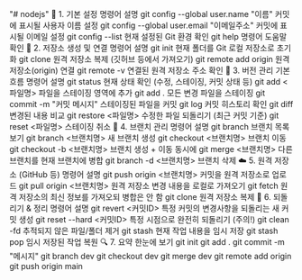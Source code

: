 "# nodejs" 
🧱 1. 기본 설정
명령어	설명
git config --global user.name "이름"	커밋에 표시될 사용자 이름 설정
git config --global user.email "이메일주소"	커밋에 표시될 이메일 설정
git config --list	현재 설정된 Git 환경 확인
git help	명령어 도움말 확인
📁 2. 저장소 생성 및 연결
명령어	설명
git init	현재 폴더를 Git 로컬 저장소로 초기화
git clone <URL>	원격 저장소 복제 (깃허브 등에서 가져오기)
git remote add origin <URL>	원격 저장소(origin) 연결
git remote -v	연결된 원격 저장소 주소 확인
📝 3. 버전 관리 기본 흐름
명령어	설명
git status	현재 상태 확인 (수정, 스테이징, 커밋 상태 등)
git add <파일명>	파일을 스테이징 영역에 추가
git add .	모든 변경 파일을 스테이징
git commit -m "커밋 메시지"	스테이징된 파일을 커밋
git log	커밋 히스토리 확인
git diff	변경된 내용 비교
git restore <파일명>	수정한 파일 되돌리기 (최근 커밋 기준)
git reset <파일명>	스테이징 취소
🌿 4. 브랜치 관리
명령어	설명
git branch	브랜치 목록 보기
git branch <브랜치명>	새 브랜치 생성
git checkout <브랜치명>	브랜치 이동
git checkout -b <브랜치명>	브랜치 생성 + 이동 동시에
git merge <브랜치명>	다른 브랜치를 현재 브랜치에 병합
git branch -d <브랜치명>	브랜치 삭제
☁️ 5. 원격 저장소 (GitHub 등)
명령어	설명
git push origin <브랜치명>	커밋을 원격 저장소로 업로드
git pull origin <브랜치명>	원격 저장소 변경 내용을 로컬로 가져오기
git fetch	원격 저장소의 최신 정보를 가져오되 병합은 안 함
git clone <URL>	원격 저장소 복제
🧩 6. 되돌리기 & 정리
명령어	설명
git revert <커밋ID>	특정 커밋의 변경사항을 되돌리는 새 커밋 생성
git reset --hard <커밋ID>	특정 시점으로 완전히 되돌리기 (주의!)
git clean -fd	추적되지 않은 파일/폴더 제거
git stash	현재 작업 내용을 임시 저장
git stash pop	임시 저장된 작업 복원
🔍 7. 요약 한눈에 보기
git init
git add .
git commit -m "메시지"
git branch dev
git checkout dev
git merge dev
git remote add origin <URL>
git push origin main
